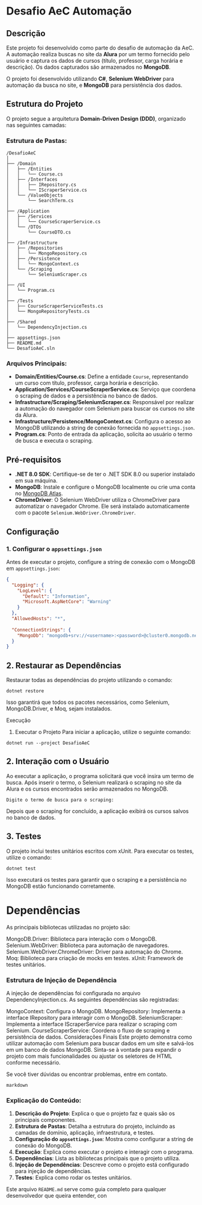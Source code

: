 ﻿# Desafio AeC Automação

## Descrição

Este projeto foi desenvolvido como parte do desafio de automação da AeC. A automação realiza buscas no site da **Alura** por um termo fornecido pelo usuário e captura os dados de cursos (título, professor, carga horária e descrição). Os dados capturados são armazenados no **MongoDB**.

O projeto foi desenvolvido utilizando **C#**, **Selenium WebDriver** para automação da busca no site, e **MongoDB** para persistência dos dados.

## Estrutura do Projeto

O projeto segue a arquitetura **Domain-Driven Design (DDD)**, organizado nas seguintes camadas:

### Estrutura de Pastas:

```
/DesafioAeC
│
├── /Domain
│   ├── /Entities
│   │   └── Course.cs
│   ├── /Interfaces
│   │   ├── IRepository.cs
│   │   └── IScraperService.cs
│   └── /ValueObjects
│       └── SearchTerm.cs
│
├── /Application
│   ├── /Services
│   │   └── CourseScraperService.cs
│   └── /DTOs
│       └── CourseDTO.cs
│
├── /Infrastructure
│   ├── /Repositories
│   │   └── MongoRepository.cs
│   ├── /Persistence
│   │   └── MongoContext.cs
│   └── /Scraping
│       └── SeleniumScraper.cs
│
├── /UI
│   └── Program.cs
│
├── /Tests
│   ├── CourseScraperServiceTests.cs
│   └── MongoRepositoryTests.cs
│
├── /Shared
│   └── DependencyInjection.cs
│
├── appsettings.json
├── README.md
└── DesafioAeC.sln

```


### Arquivos Principais:

- **Domain/Entities/Course.cs**: Define a entidade `Course`, representando um curso com título, professor, carga horária e descrição.
- **Application/Services/CourseScraperService.cs**: Serviço que coordena o scraping de dados e a persistência no banco de dados.
- **Infrastructure/Scraping/SeleniumScraper.cs**: Responsável por realizar a automação do navegador com Selenium para buscar os cursos no site da Alura.
- **Infrastructure/Persistence/MongoContext.cs**: Configura o acesso ao MongoDB utilizando a string de conexão fornecida no `appsettings.json`.
- **Program.cs**: Ponto de entrada da aplicação, solicita ao usuário o termo de busca e executa o scraping.

## Pré-requisitos

- **.NET 8.0 SDK**: Certifique-se de ter o .NET SDK 8.0 ou superior instalado em sua máquina.
- **MongoDB**: Instale e configure o MongoDB localmente ou crie uma conta no [MongoDB Atlas](https://www.mongodb.com/cloud/atlas).
- **ChromeDriver**: O Selenium WebDriver utiliza o ChromeDriver para automatizar o navegador Chrome. Ele será instalado automaticamente com o pacote `Selenium.WebDriver.ChromeDriver`.

## Configuração

### 1. Configurar o `appsettings.json`

Antes de executar o projeto, configure a string de conexão com o MongoDB em `appsettings.json`:

```json
{
  "Logging": {
    "LogLevel": {
      "Default": "Information",
      "Microsoft.AspNetCore": "Warning"
    }
  },
  "AllowedHosts": "*",
  
  "ConnectionStrings": {
    "MongoDb": "mongodb+srv://<username>:<password>@cluster0.mongodb.net/myDatabase?retryWrites=true&w=majority"
  }
}

```

## 2. Restaurar as Dependências
Restaurar todas as dependências do projeto utilizando o comando:

```
dotnet restore
```

Isso garantirá que todos os pacotes necessários, como Selenium, MongoDB.Driver, e Moq, sejam instalados.

Execução
1. Executar o Projeto
Para iniciar a aplicação, utilize o seguinte comando:

```
dotnet run --project DesafioAeC
```

## 2. Interação com o Usuário
Ao executar a aplicação, o programa solicitará que você insira um termo de busca. Após inserir o termo, o Selenium realizará o scraping no site da Alura e os cursos encontrados serão armazenados no MongoDB.

```
Digite o termo de busca para o scraping:
```
Depois que o scraping for concluído, a aplicação exibirá os cursos salvos no banco de dados.

## 3. Testes
O projeto inclui testes unitários escritos com xUnit. Para executar os testes, utilize o comando:

```
dotnet test
```
Isso executará os testes para garantir que o scraping e a persistência no MongoDB estão funcionando corretamente.

# Dependências
As principais bibliotecas utilizadas no projeto são:

MongoDB.Driver: Biblioteca para interação com o MongoDB.
Selenium.WebDriver: Biblioteca para automação de navegadores.
Selenium.WebDriver.ChromeDriver: Driver para automação do Chrome.
Moq: Biblioteca para criação de mocks em testes.
xUnit: Framework de testes unitários.

### Estrutura de Injeção de Dependência
A injeção de dependências foi configurada no arquivo DependencyInjection.cs. As seguintes dependências são registradas:

MongoContext: Configura o MongoDB.
MongoRepository: Implementa a interface IRepository para interagir com o MongoDB.
SeleniumScraper: Implementa a interface IScraperService para realizar o scraping com Selenium.
CourseScraperService: Coordena o fluxo de scraping e persistência de dados.
Considerações Finais
Este projeto demonstra como utilizar automação com Selenium para buscar dados em um site e salvá-los em um banco de dados MongoDB. Sinta-se à vontade para expandir o projeto com mais funcionalidades ou ajustar os seletores de HTML conforme necessário.

Se você tiver dúvidas ou encontrar problemas, entre em contato.
```
markdown
```

### Explicação do Conteúdo:

1. **Descrição do Projeto**: Explica o que o projeto faz e quais são os principais componentes.
2. **Estrutura de Pastas**: Detalha a estrutura do projeto, incluindo as camadas de domínio, aplicação, infraestrutura, e testes.
3. **Configuração do `appsettings.json`**: Mostra como configurar a string de conexão do MongoDB.
4. **Execução**: Explica como executar o projeto e interagir com o programa.
5. **Dependências**: Lista as bibliotecas principais que o projeto utiliza.
6. **Injeção de Dependências**: Descreve como o projeto está configurado para injeção de dependências.
7. **Testes**: Explica como rodar os testes unitários.

Este arquivo `README.md` serve como guia completo para qualquer desenvolvedor que queira entender, con